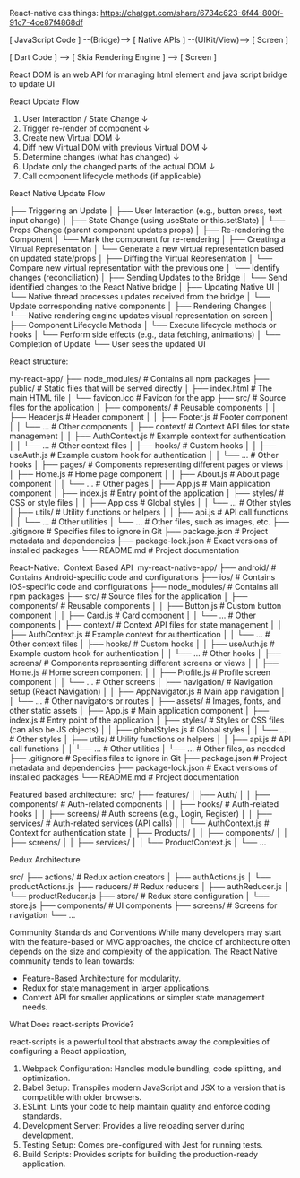 React-native css things: https://chatgpt.com/share/6734c623-6f44-800f-91c7-4ce87f4868df

[ JavaScript Code ] --(Bridge)--> [ Native APIs ] --(UIKit/View)--> [ Screen ]

[ Dart Code ] --> [ Skia Rendering Engine ] --> [ Screen ]


React DOM is an web API for managing html element and java script bridge to update UI

React Update Flow

1. User Interaction / State Change
   ↓
2. Trigger re-render of component
   ↓
3. Create new Virtual DOM
   ↓
4. Diff new Virtual DOM with previous Virtual DOM
   ↓
5. Determine changes (what has changed)
   ↓
6. Update only the changed parts of the actual DOM
   ↓
7. Call component lifecycle methods (if applicable)


React Native Update Flow

├── Triggering an Update
│   ├── User Interaction (e.g., button press, text input change)
│   ├── State Change (using useState or this.setState)
│   └── Props Change (parent component updates props)
│
├── Re-rendering the Component
│   └── Mark the component for re-rendering
│
├── Creating a Virtual Representation
│   └── Generate a new virtual representation based on updated state/props
│
├── Diffing the Virtual Representation
│   └── Compare new virtual representation with the previous one
│       └── Identify changes (reconciliation)
│
├── Sending Updates to the Bridge
│   └── Send identified changes to the React Native bridge
│
├── Updating Native UI
│   └── Native thread processes updates received from the bridge
│       └── Update corresponding native components
│
├── Rendering Changes
│   └── Native rendering engine updates visual representation on screen
│
├── Component Lifecycle Methods
│   └── Execute lifecycle methods or hooks
│       └── Perform side effects (e.g., data fetching, animations)
│
└── Completion of Update
└── User sees the updated UI



React structure:

my-react-app/
├── node_modules/          # Contains all npm packages
├── public/                # Static files that will be served directly
│   ├── index.html         # The main HTML file
│   └── favicon.ico        # Favicon for the app
├── src/                   # Source files for the application
│   ├── components/        # Reusable components
│   │   ├── Header.js      # Header component
│   │   ├── Footer.js      # Footer component
│   │   └── ...            # Other components
│   ├── context/           # Context API files for state management
│   │   ├── AuthContext.js  # Example context for authentication
│   │   └── ...            # Other context files
│   ├── hooks/             # Custom hooks
│   │   ├── useAuth.js     # Example custom hook for authentication
│   │   └── ...            # Other hooks
│   ├── pages/             # Components representing different pages or views
│   │   ├── Home.js        # Home page component
│   │   ├── About.js       # About page component
│   │   └── ...            # Other pages
│   ├── App.js             # Main application component
│   ├── index.js           # Entry point of the application
│   ├── styles/            # CSS or style files
│   │   ├── App.css        # Global styles
│   │   └── ...            # Other styles
│   ├── utils/             # Utility functions or helpers
│   │   ├── api.js         # API call functions
│   │   └── ...            # Other utilities
│   └── ...                # Other files, such as images, etc.
├── .gitignore              # Specifies files to ignore in Git
├── package.json            # Project metadata and dependencies
├── package-lock.json       # Exact versions of installed packages
└── README.md               # Project documentation


React-Native: 
Context Based API  my-react-native-app/
├── android/               # Contains Android-specific code and configurations
├── ios/                   # Contains iOS-specific code and configurations
├── node_modules/         # Contains all npm packages
├── src/                   # Source files for the application
│   ├── components/        # Reusable components
│   │   ├── Button.js      # Custom button component
│   │   ├── Card.js        # Card component
│   │   └── ...            # Other components
│   ├── context/           # Context API files for state management
│   │   ├── AuthContext.js  # Example context for authentication
│   │   └── ...            # Other context files
│   ├── hooks/             # Custom hooks
│   │   ├── useAuth.js     # Example custom hook for authentication
│   │   └── ...            # Other hooks
│   ├── screens/           # Components representing different screens or views
│   │   ├── Home.js        # Home screen component
│   │   ├── Profile.js     # Profile screen component
│   │   └── ...            # Other screens
│   ├── navigation/        # Navigation setup (React Navigation)
│   │   ├── AppNavigator.js # Main app navigation
│   │   └── ...            # Other navigators or routes
│   ├── assets/            # Images, fonts, and other static assets
│   ├── App.js             # Main application component
│   ├── index.js           # Entry point of the application
│   ├── styles/            # Styles or CSS files (can also be JS objects)
│   │   ├── globalStyles.js # Global styles
│   │   └── ...            # Other styles
│   ├── utils/             # Utility functions or helpers
│   │   ├── api.js         # API call functions
│   │   └── ...            # Other utilities
│   └── ...                # Other files, as needed
├── .gitignore              # Specifies files to ignore in Git
├── package.json            # Project metadata and dependencies
├── package-lock.json       # Exact versions of installed packages
└── README.md               # Project documentation

Featured based architecture:  src/
├── features/
│   ├── Auth/
│   │   ├── components/    # Auth-related components
│   │   ├── hooks/         # Auth-related hooks
│   │   ├── screens/       # Auth screens (e.g., Login, Register)
│   │   ├── services/      # Auth-related services (API calls)
│   │   └── AuthContext.js  # Context for authentication state
│   ├── Products/
│   │   ├── components/
│   │   ├── screens/
│   │   ├── services/
│   │   └── ProductContext.js
│   └── ...

Redux Architecture

src/
├── actions/               # Redux action creators
│   ├── authActions.js
│   └── productActions.js
├── reducers/              # Redux reducers
│   ├── authReducer.js
│   └── productReducer.js
├── store/                 # Redux store configuration
│   └── store.js
├── components/            # UI components
├── screens/               # Screens for navigation
└── ...

Community Standards and Conventions
While many developers may start with the feature-based or MVC approaches, the choice of architecture often depends on the size and complexity of the application. The React Native community tends to lean towards:
* Feature-Based Architecture for modularity.
* Redux for state management in larger applications.
* Context API for smaller applications or simpler state management needs.


What Does react-scripts Provide?

react-scripts is a powerful tool that abstracts away the complexities of configuring a React application,

1. Webpack Configuration: Handles module bundling, code splitting, and optimization.
2. Babel Setup: Transpiles modern JavaScript and JSX to a version that is compatible with older browsers.
3. ESLint: Lints your code to help maintain quality and enforce coding standards.
4. Development Server: Provides a live reloading server during development.
5. Testing Setup: Comes pre-configured with Jest for running tests.
6. Build Scripts: Provides scripts for building the production-ready application.
